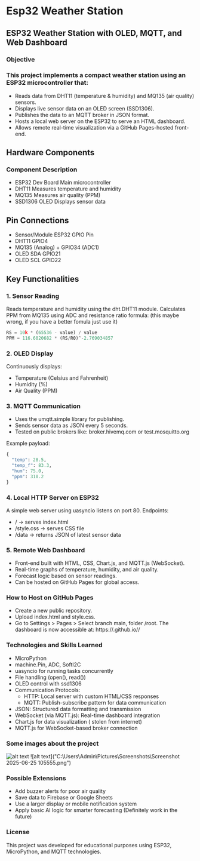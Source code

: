 # Esp32 Weather Station
## ESP32 Weather Station with OLED, MQTT, and Web Dashboard
### Objective
### This project implements a compact weather station using an ESP32 microcontroller that:
- Reads data from DHT11 (temperature & humidity) and MQ135 (air quality) sensors.
- Displays live sensor data on an OLED screen (SSD1306).
- Publishes the data to an MQTT broker in JSON format.
- Hosts a local web server on the ESP32 to serve an HTML dashboard.
- Allows remote real-time visualization via a GitHub Pages-hosted front-end.

## Hardware Components
### Component	Description
- ESP32 Dev Board	Main microcontroller
- DHT11	Measures temperature and humidity
- MQ135	Measures air quality (PPM)
- SSD1306 OLED	Displays sensor data
## Pin Connections
- Sensor/Module	ESP32 GPIO Pin
- DHT11	GPIO4
- MQ135 (Analog) + GPIO34 (ADC1)
- OLED SDA	GPIO21
- OLED SCL	GPIO22

## Key Functionalities
### 1. Sensor Reading
Reads temperature and humidity using the dht.DHT11 module.
Calculates PPM from MQ135 using ADC and resistance ratio formula: (this maybe wrong, if you have a better fomula just use it)
```python
RS = 10k * (65536 - value) / value
PPM = 116.6020682 * (RS/R0)^-2.769034857
```
### 2. OLED Display
Continuously displays:
- Temperature (Celsius and Fahrenheit)
- Humidity (%)
- Air Quality (PPM)
### 3. MQTT Communication
- Uses the umqtt.simple library for publishing.
- Sends sensor data as JSON every 5 seconds.
- Tested on public brokers like: broker.hivemq.com or test.mosquitto.org

Example payload:
```python
{
  "temp": 28.5,
  "temp_f": 83.3,
  "hum": 75.0,
  "ppm": 310.2
}
```
### 4. Local HTTP Server on ESP32
A simple web server using uasyncio listens on port 80.
Endpoints:
- / → serves index.html
- /style.css → serves CSS file
- /data → returns JSON of latest sensor data
### 5. Remote Web Dashboard
- Front-end built with HTML, CSS, Chart.js, and MQTT.js (WebSocket).
- Real-time graphs of temperature, humidity, and air quality.
- Forecast logic based on sensor readings.
- Can be hosted on GitHub Pages for global access.

### How to Host on GitHub Pages
- Create a new public repository.
- Upload index.html and style.css.
- Go to Settings > Pages > Select branch main, folder /root.
The dashboard is now accessible at: https://<your-username>.github.io/<repo-name>/
### Technologies and Skills Learned
- MicroPython
- machine.Pin, ADC, SoftI2C
- uasyncio for running tasks concurrently
- File handling (open(), read())
- OLED control with ssd1306
- Communication Protocols:
  - HTTP: Local server with custom HTML/CSS responses
  - MQTT: Publish-subscribe pattern for data communication
- JSON: Structured data formatting and transmission
- WebSocket (via MQTT.js): Real-time dashboard integration
- Chart.js for data visualization ( stolen from internet)
- MQTT.js for WebSocket-based broker connection
### Some images about the project
![alt text]("C:\Users\Admin\Downloads\z6739964476523_3ff79049ff001856ac2eccd038b6a261.jpg")
![alt text]("C:\Users\Admin\Pictures\Screenshots\Screenshot 2025-06-25 105555.png")
### Possible Extensions
- Add buzzer alerts for poor air quality
- Save data to Firebase or Google Sheets
- Use a larger display or mobile notification system
- Apply basic AI logic for smarter forecasting (Definitely work in the future)
### License
This project was developed for educational purposes using ESP32, MicroPython, and MQTT technologies.
